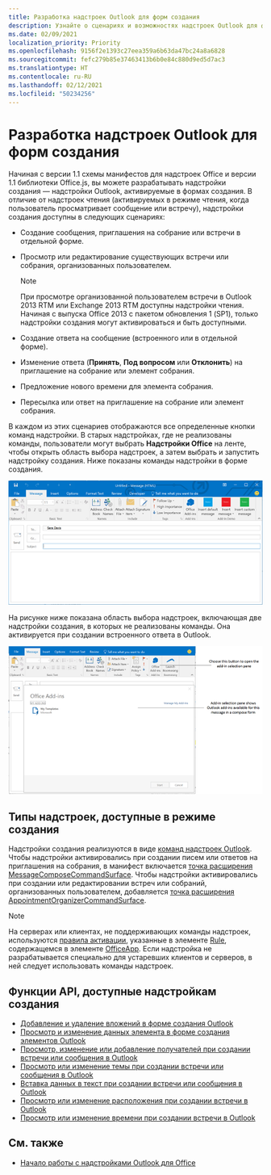 ```yaml
---
title: Разработка надстроек Outlook для форм создания
description: Узнайте о сценариях и возможностях надстроек Outlook для форм создания.
ms.date: 02/09/2021
localization_priority: Priority
ms.openlocfilehash: 9156f2e1393c27eea359a6b63da47bc24a8a6828
ms.sourcegitcommit: fefc279b85e37463413b6b0e84c880d9ed5d7ac3
ms.translationtype: HT
ms.contentlocale: ru-RU
ms.lasthandoff: 02/12/2021
ms.locfileid: "50234256"
---
```

# <a name="create-outlook-add-ins-for-compose-forms"></a>Разработка надстроек Outlook для форм создания

Начиная с версии 1.1 схемы манифестов для надстроек Office и версии 1.1 библиотеки Office.js, вы можете разрабатывать надстройки создания — надстройки Outlook, активируемые в формах создания. В отличие от надстроек чтения (активируемых в режиме чтения, когда пользователь просматривает сообщение или встречу), надстройки создания доступны в следующих сценариях:

- Создание сообщения, приглашения на собрание или встречи в отдельной форме.

- Просмотр или редактирование существующих встречи или собрания, организованных пользователем.
    
   > [!NOTE]
   > При просмотре организованной пользователем встречи в Outlook 2013 RTM или Exchange 2013 RTM доступны надстройки чтения. Начиная с выпуска Office 2013 с пакетом обновления 1 (SP1), только надстройки создания могут активироваться и быть доступными.

- Создание ответа на сообщение (встроенного или в отдельной форме).

- Изменение ответа (**Принять**, **Под вопросом** или **Отклонить**) на приглашение на собрание или элемент собрания.

- Предложение нового времени для элемента собрания.

- Пересылка или ответ на приглашение на собрание или элемент собрания.

В каждом из этих сценариев отображаются все определенные кнопки команд надстройки. В старых надстройках, где не реализованы команды, пользователи могут выбрать **Надстройки Office** на ленте, чтобы открыть область выбора надстроек, а затем выбрать и запустить надстройку создания. Ниже показаны команды надстройки в форме создания.

![Форма создания элемента Outlook с командами надстройки](../images/compose-form-commands.png)

На рисунке ниже показана область выбора надстроек, включающая две надстройки создания, в которых не реализованы команды. Она активируется при создании встроенного ответа в Outlook.

![Почтовое приложение, содержащее шаблоны, которое активировано в форме создания](../images/templates-app-selection.png)

## <a name="types-of-add-ins-available-in-compose-mode"></a>Типы надстроек, доступные в режиме создания

Надстройки создания реализуются в виде [команд надстроек Outlook](add-in-commands-for-outlook.md). Чтобы надстройки активировались при создании писем или ответов на приглашения на собрания, в манифест включается [точка расширения MessageComposeCommandSurface](../reference/manifest/extensionpoint.md#messagecomposecommandsurface). Чтобы надстройки активировались при создании или редактировании встреч или собраний, организованных пользователем, добавляется [точка расширения AppointmentOrganizerCommandSurface](../reference/manifest/extensionpoint.md#appointmentorganizercommandsurface).

> [!NOTE]
> На серверах или клиентах, не поддерживающих команды надстроек, используются [правила активации](activation-rules.md), указанные в элементе [Rule](../reference/manifest/rule.md), содержащемся в элементе [OfficeApp](../reference/manifest/officeapp.md). Если надстройка не разрабатывается специально для устаревших клиентов и серверов, в ней следует использовать команды надстроек.

## <a name="api-features-available-to-compose-add-ins"></a>Функции API, доступные надстройкам создания

- [Добавление и удаление вложений в форме создания Outlook](add-and-remove-attachments-to-an-item-in-a-compose-form.md)
- [Просмотр и изменение данных элемента в форме создания элементов Outlook](get-and-set-item-data-in-a-compose-form.md)
- [Просмотр, изменение или добавление получателей при создании встречи или сообщения в Outlook](get-set-or-add-recipients.md)
- [Просмотр или изменение темы при создании встречи или сообщения в Outlook](get-or-set-the-subject.md)
- [Вставка данных в текст при создании встречи или сообщения в Outlook](insert-data-in-the-body.md)
- [Просмотр или изменение расположения при создании встречи в Outlook](get-or-set-the-location-of-an-appointment.md)
- [Просмотр или изменение времени при создании встречи в Outlook](get-or-set-the-time-of-an-appointment.md)

## <a name="see-also"></a>См. также

- [Начало работы с надстройками Outlook для Office](../quickstarts/outlook-quickstart.md)
